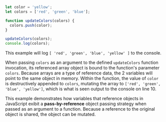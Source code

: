 ```js
let color = 'yellow';
let colors = ['red', 'green', 'blue'];

function updateColors(colors) {
  colors.push(color);
}

updateColors(colors);
console.log(colors);
```

This example will log `[ 'red', 'green', 'blue', 'yellow' ]` to the console.

When passing `colors` as an argument to the defined `updateColors` function invocation, its referenced array object is bound to the function's parameter `colors`. Because arrays are a type of reference data, the 2 variables will point to the same object in memory. Within the function, the value of `color` is destructively appended to `colors`, mutating the array to `['red', 'green', 'blue', 'yellow']`, which is what is seen output to the console on line 10.

This example demonstrates how variables that reference objects in JavaScript exibit a **pass-by-reference** object passing strategy when passed as an argument to a function. Because a reference to the original object is shared, the object can be mutated.